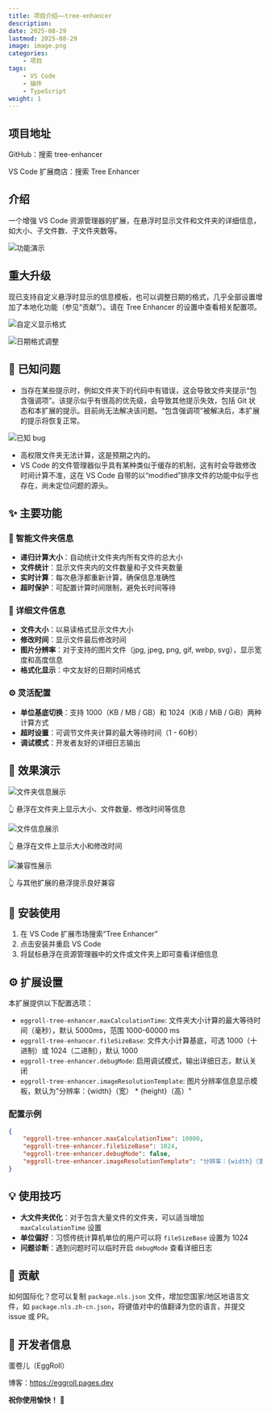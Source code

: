 ```yaml
---
title: 项目介绍——tree-enhancer
description: 
date: 2025-08-29
lastmod: 2025-08-29
image: image.png
categories:
    - 项目
tags:
    - VS Code
    - 插件
    - TypeScript
weight: 1
---
```


## 项目地址

GitHub：搜索 tree-enhancer

VS Code 扩展商店：搜索 Tree Enhancer

## 介绍

一个增强 VS Code 资源管理器的扩展，在悬浮时显示文件和文件夹的详细信息，如大小、子文件数、子文件夹数等。

![功能演示](功能演示.gif)

## 重大升级

现已支持自定义悬浮时显示的信息模板，也可以调整日期的格式，几乎全部设置增加了本地化功能（参见“贡献”）。请在 Tree Enhancer 的设置中查看相关配置项。

![自定义显示格式](自定义显示格式.png)

![日期格式调整](日期格式调整.png)

## 🐛 已知问题

- 当存在某些提示时，例如文件夹下的代码中有错误，这会导致文件夹提示“包含强调项”。该提示似乎有很高的优先级，会导致其他提示失效，包括 Git 状态和本扩展的提示。目前尚无法解决该问题。“包含强调项”被解决后，本扩展的提示将恢复正常。

![已知 bug](已知_bug.gif)

- 高权限文件夹无法计算，这是预期之内的。
- VS Code 的文件管理器似乎具有某种类似于缓存的机制，这有时会导致修改时间计算不准，这在 VS Code 自带的以“modified”排序文件的功能中似乎也存在，尚未定位问题的源头。

## ✨ 主要功能

### 📁 智能文件夹信息

- **递归计算大小**：自动统计文件夹内所有文件的总大小
- **文件统计**：显示文件夹内的文件数量和子文件夹数量
- **实时计算**：每次悬浮都重新计算，确保信息准确性
- **超时保护**：可配置计算时间限制，避免长时间等待

### 📄 详细文件信息

- **文件大小**：以易读格式显示文件大小
- **修改时间**：显示文件最后修改时间
- **图片分辨率**：对于支持的图片文件（jpg, jpeg, png, gif, webp, svg），显示宽度和高度信息
- **格式化显示**：中文友好的日期时间格式

### ⚙️ 灵活配置

- **单位基底切换**：支持 1000（KB / MB / GB）和 1024（KiB / MiB / GiB）两种计算方式
- **超时设置**：可调节文件夹计算的最大等待时间（1 - 60秒）
- **调试模式**：开发者友好的详细日志输出

## 📸 效果演示

![文件夹信息展示](文件夹效果演示.png)

👆 悬浮在文件夹上显示大小、文件数量、修改时间等信息

![文件信息展示](文件效果演示.png)

👆 悬浮在文件上显示大小和修改时间

![兼容性展示](兼容性.png)

👆 与其他扩展的悬浮提示良好兼容

## 🚀 安装使用

1. 在 VS Code 扩展市场搜索“Tree Enhancer”
2. 点击安装并重启 VS Code
3. 将鼠标悬浮在资源管理器中的文件或文件夹上即可查看详细信息

## ⚙️ 扩展设置

本扩展提供以下配置选项：

- `eggroll-tree-enhancer.maxCalculationTime`: 文件夹大小计算的最大等待时间（毫秒），默认 5000ms，范围 1000-60000 ms
- `eggroll-tree-enhancer.fileSizeBase`: 文件大小计算基底，可选 1000（十进制）或 1024（二进制），默认 1000
- `eggroll-tree-enhancer.debugMode`: 启用调试模式，输出详细日志，默认关闭
- `eggroll-tree-enhancer.imageResolutionTemplate`: 图片分辨率信息显示模板，默认为"分辨率：{width}（宽） * {height}（高）"

### 配置示例

```json
{
    "eggroll-tree-enhancer.maxCalculationTime": 10000,
    "eggroll-tree-enhancer.fileSizeBase": 1024,
    "eggroll-tree-enhancer.debugMode": false,
    "eggroll-tree-enhancer.imageResolutionTemplate": "分辨率：{width}（宽） * {height}（高）"
}
```

## 💡 使用技巧

- **大文件夹优化**：对于包含大量文件的文件夹，可以适当增加 `maxCalculationTime` 设置
- **单位偏好**：习惯传统计算机单位的用户可以将 `fileSizeBase` 设置为 1024
- **问题诊断**：遇到问题时可以临时开启 `debugMode` 查看详细日志

## 🤝 贡献

如何国际化？您可以复制 `package.nls.json` 文件，增加您国家/地区地语言文件，如 `package.nls.zh-cn.json`，将键值对中的值翻译为您的语言，并提交 issue 或 PR。

## 🔧 开发者信息

蛋卷儿（EggRoll）

博客：<https://eggroll.pages.dev>

**祝你使用愉快！** 🎉
